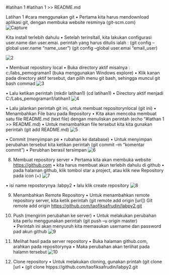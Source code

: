 #latihan 1
#latihan 1 >> README.md


Latihan 1 #cara menggunakan git
•	Pertama kita harus mendownload aplikasi git, dengan membuka website resminya (git-scm.com)  
![Capture](https://user-images.githubusercontent.com/56193251/66633731-b3793e00-ec35-11e9-8d7e-dee39d3d3060.PNG)

Kita install terlebih dahulu
•	Setelah terinsltall, kita lakukan configurasi user.name dan user.emai. perintah yang harus ditulis ialah : (git config –global user.name “name_user”)
                          (git config –global user.emai “email_user)
                          
 ![2](https://user-images.githubusercontent.com/56193251/66634947-5d59ca00-ec38-11e9-9da7-8c3d0efe622f.PNG)
 
•	Membuat repository local
•	Buka directory aktif misalnya : c:/labs_pemograman1 (buka menggunakan Windows explore)
•	Klik kanan pada directory aktif tersebut, dan pilih menu git bash, sehingga muncul git bash commad
![3](https://user-images.githubusercontent.com/56193251/66635160-c6414200-ec38-11e9-92d4-898a1148755a.PNG)
 
•	Lalu ketikan perintah (mkdir latihan1)
                                       (cd latihan1)
•	Directory aktif menjadi C:/Labs_pemograman1/latihan1
 ![4](https://user-images.githubusercontent.com/56193251/66635286-128c8200-ec39-11e9-8e29-305dfff43747.PNG)

 
•	Lalu jalankan perintah git ini, untuk membuat repositorynlocal
                      (git ini)
•	Menambahkan  File baru pada Repository
•	Kita akan mencoba membuat satu file README.md (text file) dengan menuliskan perintah (echo “#lathan 1 >> README.md)
•	Untuk menambahkan file tersebut kita kita gunakan perintah (git add README.md)
![5](https://user-images.githubusercontent.com/56193251/66636382-4b2d5b00-ec3b-11e9-85f8-8a067a32d2f0.PNG)

 
•	Commit (menyimpan pe
•	rubahan ke database)
•	Untuk menyimpan perubahan tersebut kita ketikan perintah (git commit –m “komentar commit”)
•	Perubhan berasil tersimpan
![6](https://user-images.githubusercontent.com/56193251/66636739-fb9b5f00-ec3b-11e9-980c-1cb0f380d29f.PNG)

 
8.	Membuat repository server
•	Pertama kita akan membuka website https://github.com
•	kita harus membuat akun terlebih dahulu di github
•	pada halaman github, klik tombol star a project, atau klik new Repository pada icon (+)
![7](https://user-images.githubusercontent.com/56193251/66636912-40bf9100-ec3c-11e9-8e5a-af4f34977bb8.PNG)
 
•	isi name repostorynya :labpy2
•	lalu klik create repository
![8](https://user-images.githubusercontent.com/56193251/66638030-69488a80-ec3e-11e9-8892-96e43ddaefd7.PNG)

 
9.	Menambahkan Remote Repository 
•	Untuk menambahkan remote repository server, kita ketik perintah (git remote add origin [url]) 
Git  remote add origin https://github.com/taofiksafrudin/labpy2.git
10.	Push (mengirim perubahan ke server)
•	Untuk melakukan perubahan kita perlu menggunakan perintah (git push –u origin master)   
•	Perintah ini akan menyuruh kita memasukan username dan password pad akun github
![9](https://user-images.githubusercontent.com/56193251/66638358-fa1f6600-ec3e-11e9-8ea5-932a6cc5e148.PNG)
 
11.	Melihat hasil pada server repository
•	Buka halaman github.com, arahkan pada repositorynya
•	Maka perubahan akan terlihat pada halamn tersebut
![10](https://user-images.githubusercontent.com/56193251/66638489-3bb01100-ec3f-11e9-9d00-bcb7984302a3.PNG)

 
12.	Clone repository
•	Untuk melakukan cloning, gunakan printah (git clone [url
•	(git clone htpps://github.com/taofiksafrudin/labpy2.git

